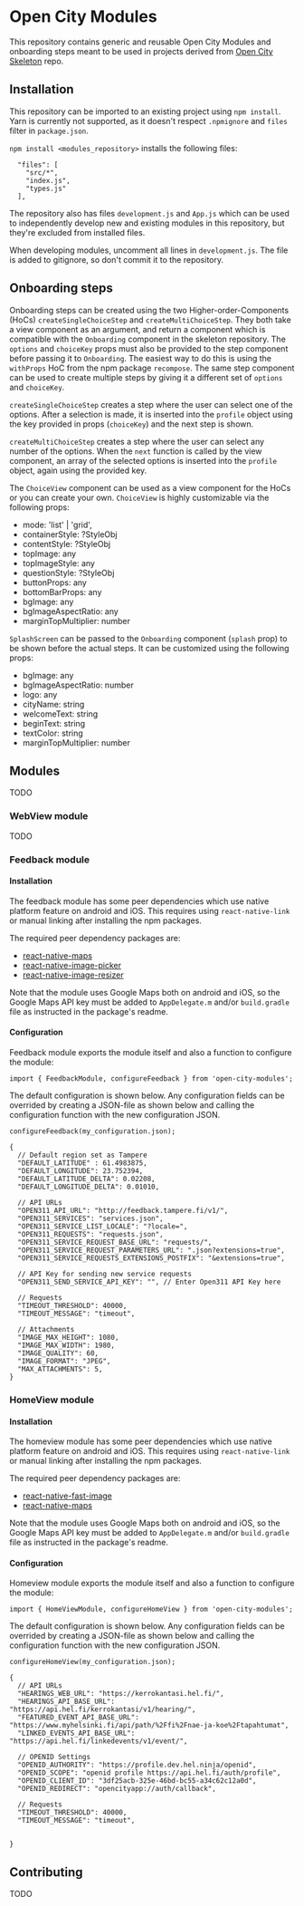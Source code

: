 # Open City Modules

This repository contains generic and reusable Open City Modules and onboarding steps meant to be used in projects derived from [Open City Skeleton](https://github.com/6aika/open-city-skeleton) repo.


## Installation

This repository can be imported to an existing project using `npm install`.
Yarn is currently not supported, as it doesn't respect `.npmignore` and `files`
filter in `package.json`.

`npm install <modules_repository>` installs the following files:

```
  "files": [
    "src/*",
    "index.js",
    "types.js"
  ],
```

The repository also has files `development.js` and `App.js` which can be used to
independently develop new and existing modules in this repository, but they're excluded
from installed files.

When developing modules, uncomment all lines in `development.js`. The file is added to gitignore, so don't commit it to the repository.


## Onboarding steps

Onboarding steps can be created using the two Higher-order-Components (HoCs)
`createSingleChoiceStep` and `createMultiChoiceStep`. They both take a view
component as an argument, and return a component which is compatible with the
`Onboarding` component in the skeleton repository. The `options` and `choiceKey`
props must also be provided to the step component before passing it to `Onboarding`.
The easiest way to do this is using the `withProps` HoC from the npm package `recompose`.
The same step component can be used to create multiple steps by giving it a
different set of `options` and `choiceKey`.

`createSingleChoiceStep` creates a step where the user can select one of the
options. After a selection is made, it is inserted into the `profile` object using
the key provided in props (`choiceKey`) and the next step is shown.

`createMultiChoiceStep` creates a step where the user can select any number of the
options. When the `next` function is called by the view component, an array of the
selected options is inserted into the `profile` object, again using the provided key.

The `ChoiceView` component can be used as a view component for the HoCs or you
can create your own. `ChoiceView` is highly customizable via the following props:
* mode: 'list' | 'grid',
* containerStyle: ?StyleObj
* contentStyle: ?StyleObj
* topImage: any
* topImageStyle: any
* questionStyle: ?StyleObj
* buttonProps: any
* bottomBarProps: any
* bgImage: any
* bgImageAspectRatio: any
* marginTopMultiplier: number

`SplashScreen` can be passed to the `Onboarding` component (`splash` prop) to
be shown before the actual steps. It can be customized using the following props:
* bgImage: any
* bgImageAspectRatio: number
* logo: any
* cityName: string
* welcomeText: string
* beginText: string
* textColor: string
* marginTopMultiplier: number

## Modules
TODO


### WebView module
TODO


### Feedback module
#### Installation
The feedback module has some peer dependencies which use native platform feature on android and iOS. This requires using `react-native-link` or manual linking after installing the npm packages.

The required peer dependency packages are:
* [react-native-maps](https://github.com/react-community/react-native-maps)
* [react-native-image-picker](https://github.com/react-community/react-native-image-picker)
* [react-native-image-resizer](https://github.com/bamlab/react-native-image-resizer)

Note that the module uses Google Maps both on android and iOS, so the Google Maps API key must be added to `AppDelegate.m` and/or `build.gradle` file as instructed in the package's readme.

#### Configuration
Feedback module exports the module itself and also a function to configure the module:

`import { FeedbackModule, configureFeedback } from 'open-city-modules';`

The default configuration is shown below. Any configuration fields can be overrided by creating a JSON-file as shown below and calling the configuration function with the new configuration JSON.

`configureFeedback(my_configuration.json);`

```
{
  // Default region set as Tampere
  "DEFAULT_LATITUDE" : 61.4983875,
  "DEFAULT_LONGITUDE": 23.752394,
  "DEFAULT_LATITUDE_DELTA": 0.02208,
  "DEFAULT_LONGITUDE_DELTA": 0.01010,

  // API URLs
  "OPEN311_API_URL": "http://feedback.tampere.fi/v1/",
  "OPEN311_SERVICES": "services.json",
  "OPEN311_SERVICE_LIST_LOCALE": "?locale=",
  "OPEN311_REQUESTS": "requests.json",
  "OPEN311_SERVICE_REQUEST_BASE_URL": "requests/",
  "OPEN311_SERVICE_REQUEST_PARAMETERS_URL": ".json?extensions=true",
  "OPEN311_SERVICE_REQUESTS_EXTENSIONS_POSTFIX": "&extensions=true",

  // API Key for sending new service requests
  "OPEN311_SEND_SERVICE_API_KEY": "", // Enter Open311 API Key here

  // Requests
  "TIMEOUT_THRESHOLD": 40000,
  "TIMEOUT_MESSAGE": "timeout",

  // Attachments
  "IMAGE_MAX_HEIGHT": 1080,
  "IMAGE_MAX_WIDTH": 1980,
  "IMAGE_QUALITY": 60,
  "IMAGE_FORMAT": "JPEG",
  "MAX_ATTACHMENTS": 5,
}
```
### HomeView module
#### Installation
The homeview module has some peer dependencies which use native platform feature on android and iOS. This requires using `react-native-link` or manual linking after installing the npm packages.

The required peer dependency packages are:
* [react-native-fast-image](https://github.com/DylanVann/react-native-fast-image)
* [react-native-maps](https://github.com/react-community/react-native-maps)

Note that the module uses Google Maps both on android and iOS, so the Google Maps API key must be added to `AppDelegate.m` and/or `build.gradle` file as instructed in the package's readme.

#### Configuration
Homeview module exports the module itself and also a function to configure the module:

`import { HomeViewModule, configureHomeView } from 'open-city-modules';`

The default configuration is shown below. Any configuration fields can be overrided by creating a JSON-file as shown below and calling the configuration function with the new configuration JSON.

`configureHomeView(my_configuration.json);`

```
{
  // API URLs
  "HEARINGS_WEB_URL": "https://kerrokantasi.hel.fi/",
  "HEARINGS_API_BASE_URL": "https://api.hel.fi/kerrokantasi/v1/hearing/",
  "FEATURED_EVENT_API_BASE_URL": "https://www.myhelsinki.fi/api/path/%2Ffi%2Fnae-ja-koe%2Ftapahtumat",
  "LINKED_EVENTS_API_BASE_URL": "https://api.hel.fi/linkedevents/v1/event/",

  // OPENID Settings
  "OPENID_AUTHORITY": "https://profile.dev.hel.ninja/openid",
  "OPENID_SCOPE": "openid profile https://api.hel.fi/auth/profile",
  "OPENID_CLIENT_ID": "3df25acb-325e-46bd-bc55-a34c62c12a0d",
  "OPENID_REDIRECT": "opencityapp://auth/callback",

  // Requests
  "TIMEOUT_THRESHOLD": 40000,
  "TIMEOUT_MESSAGE": "timeout",


}
```



## Contributing
TODO

